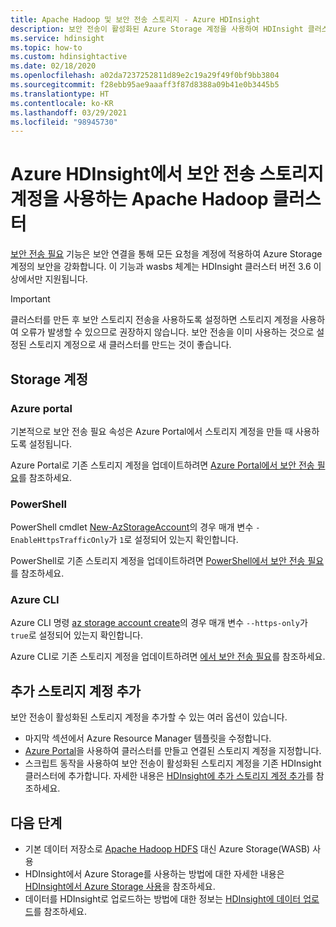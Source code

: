 ```yaml
---
title: Apache Hadoop 및 보안 전송 스토리지 - Azure HDInsight
description: 보안 전송이 활성화된 Azure Storage 계정을 사용하여 HDInsight 클러스터를 만드는 방법을 알아봅니다.
ms.service: hdinsight
ms.topic: how-to
ms.custom: hdinsightactive
ms.date: 02/18/2020
ms.openlocfilehash: a02da7237252811d89e2c19a29f49f0bf9bb3804
ms.sourcegitcommit: f28ebb95ae9aaaff3f87d8388a09b41e0b3445b5
ms.translationtype: HT
ms.contentlocale: ko-KR
ms.lasthandoff: 03/29/2021
ms.locfileid: "98945730"
---
```

# <a name="apache-hadoop-clusters-with-secure-transfer-storage-accounts-in-azure-hdinsight"></a>Azure HDInsight에서 보안 전송 스토리지 계정을 사용하는 Apache Hadoop 클러스터

[보안 전송 필요](../storage/common/storage-require-secure-transfer.md) 기능은 보안 연결을 통해 모든 요청을 계정에 적용하여 Azure Storage 계정의 보안을 강화합니다. 이 기능과 wasbs 체계는 HDInsight 클러스터 버전 3.6 이상에서만 지원됩니다.

> [!IMPORTANT]
> 클러스터를 만든 후 보안 스토리지 전송을 사용하도록 설정하면 스토리지 계정을 사용하여 오류가 발생할 수 있으므로 권장하지 않습니다. 보안 전송을 이미 사용하는 것으로 설정된 스토리지 계정으로 새 클러스터를 만드는 것이 좋습니다.

## <a name="storage-accounts"></a>Storage 계정

### <a name="azure-portal"></a>Azure portal

기본적으로 보안 전송 필요 속성은 Azure Portal에서 스토리지 계정을 만들 때 사용하도록 설정됩니다.

Azure Portal로 기존 스토리지 계정을 업데이트하려면 [Azure Portal에서 보안 전송 필요](../storage/common/storage-require-secure-transfer.md#require-secure-transfer-for-an-existing-storage-account)를 참조하세요.

### <a name="powershell"></a>PowerShell

PowerShell cmdlet [New-AzStorageAccount](/powershell/module/az.storage/new-azstorageaccount)의 경우 매개 변수 `-EnableHttpsTrafficOnly`가 `1`로 설정되어 있는지 확인합니다.

PowerShell로 기존 스토리지 계정을 업데이트하려면 [PowerShell에서 보안 전송 필요](../storage/common/storage-require-secure-transfer.md#require-secure-transfer-with-powershell)를 참조하세요.

### <a name="azure-cli"></a>Azure CLI

Azure CLI 명령 [az storage account create](/cli/azure/storage/account#az-storage-account-create)의 경우 매개 변수 `--https-only`가 `true`로 설정되어 있는지 확인합니다.

Azure CLI로 기존 스토리지 계정을 업데이트하려면 [에서 보안 전송 필요](../storage/common/storage-require-secure-transfer.md#require-secure-transfer-with-azure-cli)를 참조하세요.

## <a name="add-additional-storage-accounts"></a>추가 스토리지 계정 추가

보안 전송이 활성화된 스토리지 계정을 추가할 수 있는 여러 옵션이 있습니다.

* 마지막 섹션에서 Azure Resource Manager 템플릿을 수정합니다.
* [Azure Portal](https://portal.azure.com)을 사용하여 클러스터를 만들고 연결된 스토리지 계정을 지정합니다.
* 스크립트 동작을 사용하여 보안 전송이 활성화된 스토리지 계정을 기존 HDInsight 클러스터에 추가합니다. 자세한 내용은 [HDInsight에 추가 스토리지 계정 추가](hdinsight-hadoop-add-storage.md)를 참조하세요.

## <a name="next-steps"></a>다음 단계

* 기본 데이터 저장소로 [Apache Hadoop HDFS](https://hadoop.apache.org/docs/current/hadoop-project-dist/hadoop-hdfs/HdfsUserGuide.html) 대신 Azure Storage(WASB) 사용
* HDInsight에서 Azure Storage를 사용하는 방법에 대한 자세한 내용은 [HDInsight에서 Azure Storage 사용](hdinsight-hadoop-use-blob-storage.md)을 참조하세요.
* 데이터를 HDInsight로 업로드하는 방법에 대한 정보는 [HDInsight에 데이터 업로드](hdinsight-upload-data.md)를 참조하세요.